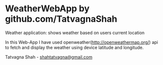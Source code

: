 # WeatherWebApp by github.com/TatvagnaShah 
Weather application: shows weather based on users current location

In this Web-App I have used openweather(http://openweathermap.org/) api to fetch and display the weather using device latitude and longitude.

Tatvagna Shah - shahtatvagna@gmail.com
